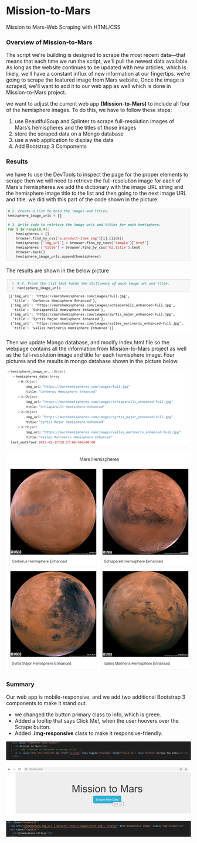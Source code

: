 # Mission-to-Mars

Mission to Mars-Web Scraping with HTML/CSS

### Overview of Mission-to-Mars

The script we're building is designed to scrape the most recent data—that means that each time we run the script, we'll pull the newest data available. As long as the website continues to be updated with new articles, which is likely, we'll have a constant influx of new information at our fingertips. we're going to scrape the featured image from Mars website, Once the image is scraped, we'll want to add it to our web app as well which is done in Mission-to-Mars project.

we want to adjust the current web app **(Mission-to-Mars)** to include all four of the hemisphere images. To do this, we have to follow these steps:
1. use BeautifulSoup and Splinter to scrape full-resolution images of Mars’s hemispheres and the titles of those images
2. store the scraped data on a Mongo database
3. use a web application to display the data
4. Add Bootstrap 3 Components


### Results

we have to use the DevTools to inspect the page for the proper elements to scrape then we will need to retrieve the full-resolution image for each of Mars's hemispheres.we add the dictionary with the image URL string and the hemisphere image title to the list and then going to the next image URL and title. we did with this part of the code shown in the picture.

![name-of-you-image](hemi_code.PNG)

The results are shown in the below picture

![name-of-you-image](title_url.PNG)

Then we update Mongo database, and modify index.html file so the webpage contains all the information from Mission-to-Mars project as well as the full-resolution image and title for each hemisphere image. Four pictures and the results in mongo database shown in the picture below.

![name-of-you-image](mongo_img.PNG)


![name-of-you-image](hemi_img.PNG)

### Summary

Our web app is mobile-responsive, and we add two additional Bootstrap 3 components to make it stand out. 

- we changed the button primary class to info, which is green.
- Added a tooltip that says Click Me!, when the user hoovers over the Scrape button.
- Added **.img-responsive** class to make it responsive-friendly.

![name-of-you-image](button_vs.PNG)

![name-of-you-image](button.PNG)


![name-of-you-image](boot2.PNG)
